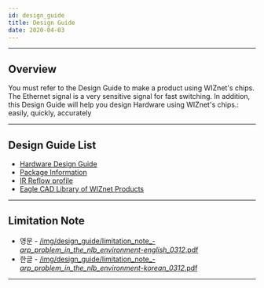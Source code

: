 ```yaml
---
id: design_guide
title: Design Guide
date: 2020-04-03
---
```


-----

## Overview

You must refer to the Design Guide to make a product using WIZnet's
chips. The Ethernet signal is a very sensitive signal for fast
switching. In addition, this Design Guide will help you design Hardware
using WIZnet's chips.: easily, quickly, accurately

-----

## Design Guide List

  - [Hardware Design Guide](Hardware_Design_Guide.md)
  - [Package Information](Package_Information.md)
  - [IR Reflow profile](IR_Reflow_Profile.md)
  - [Eagle CAD Library of WIZnet Products](Eagle_CAD_Library_of_WIZnet_Products.md)

-----

## Limitation Note

  - 영문 - [/img/design_guide/limitation_note_-_arp_problem_in_the_nlb_environment_-_english_0312_.pdf](/img/design_guide/limitation_note_-_arp_problem_in_the_nlb_environment_-_english_0312_.pdf)
  - 한글 - [/img/design_guide/limitation_note_-_arp_problem_in_the_nlb_environment_-_korean_0312_.pdf](/img/design_guide/limitation_note_-_arp_problem_in_the_nlb_environment_-_korean_0312_.pdf)

-----
